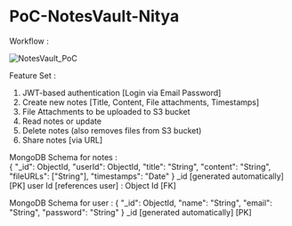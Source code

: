 # PoC-NotesVault-Nitya

Workflow :

![NotesVault_PoC](https://github.com/user-attachments/assets/3f5844e7-58ba-4217-9be4-91a02db0c09b)


Feature Set :
1. JWT-based authentication [Login via Email Password] 
2. Create new notes [Title, Content, File attachments, Timestamps] 
3. File Attachments to be uploaded to S3 bucket 
4. Read notes or update 
5. Delete notes (also removes files from S3 bucket) 
6. Share notes [via URL]

MongoDB Schema for notes :   
{ 
  "_id": ObjectId, 
  "userId": ObjectId, 
  "title": "String", 
  "content": "String", 
  "fileURLs": ["String"], 
  "timestamps": "Date" 
} 
_id [generated automatically] [PK] 
user Id [references user] : Object Id [FK]

MongoDB Schema for user : 
{ 
  "_id": ObjectId, 
  "name": "String", 
  "email": "String", 
  "password": "String" 
} 
_id [generated automatically] [PK] 

